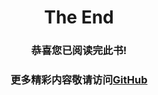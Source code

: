 # <center>The End</center>

### <center>恭喜您已阅读完此书!</center>
### <center>更多精彩内容敬请访问[GitHub](https://github.com/zhilidali)
